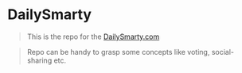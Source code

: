 # DailySmarty

> This is the repo for the [DailySmarty.com](http://www.dailysmarty.com)

> Repo can be handy to grasp some concepts like voting, social-sharing etc.
